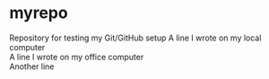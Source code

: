 # myrepo
Repository for testing my Git/GitHub setup
A line I wrote on my local computer  
A line I wrote on my office computer    
Another line
